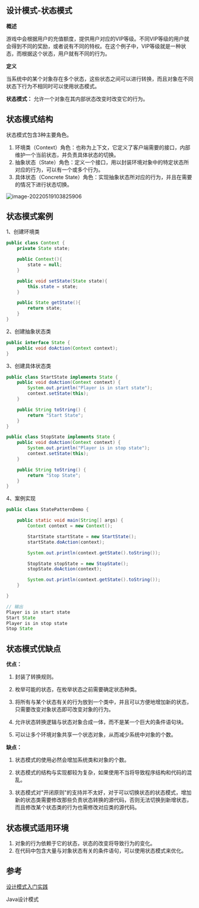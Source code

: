 ## 设计模式-状态模式

**概述**

游戏中会根据用户的充值额度，提供用户对应的VIP等级。不同VIP等级的用户就会得到不同的奖励，或者说有不同的特权。在这个例子中，VIP等级就是一种状态，而根据这个状态，用户就有不同的行为。

**定义**

当系统中的某个对象存在多个状态，这些状态之间可以进行转换，而且对象在不同状态下行为不相同时可以使用状态模式。

**状态模式：** 允许一个对象在其内部状态改变时改变它的行为。

## 状态模式结构

状态模式包含3种主要角色。

1. 环境类（Context）角色：也称为上下文，它定义了客户端需要的接口，内部维护一个当前状态，并负责具体状态的切换。
2. 抽象状态（State）角色：定义一个接口，用以封装环境对象中的特定状态所对应的行为，可以有一个或多个行为。
3. 具体状态（Concrete State）角色：实现抽象状态所对应的行为，并且在需要的情况下进行状态切换。

![image-20220519103825906](https://blog-1300853183.cos.ap-chengdu.myqcloud.com/img/image-20220519103825906.png)

## 状态模式案例

1、创建环境类

```java
public class Context {
    private State state;

    public Context(){
        state = null;
    }

    public void setState(State state){
        this.state = state;
    }

    public State getState(){
        return state;
    }
}
```

2、创建抽象状态类

```java
public interface State {
    public void doAction(Context context);
}
```

3、创建具体状态类

```java
public class StartState implements State {
    public void doAction(Context context) {
        System.out.println("Player is in start state");
        context.setState(this);
    }

    public String toString() {
        return "Start State";
    }
}
```

```java
public class StopState implements State {
    public void doAction(Context context) {
        System.out.println("Player is in stop state");
        context.setState(this);
    }

    public String toString() {
        return "Stop State";
    }
}
```

4、案例实现

```java
public class StatePatternDemo {

    public static void main(String[] args) {
        Context context = new Context();

        StartState startState = new StartState();
        startState.doAction(context);

        System.out.println(context.getState().toString());

        StopState stopState = new StopState();
        stopState.doAction(context);

        System.out.println(context.getState().toString());
    }

}

// 输出
Player is in start state
Start State
Player is in stop state
Stop State
```

## 状态模式优缺点

**优点：**

1. 封装了转换规则。 

2. 枚举可能的状态，在枚举状态之前需要确定状态种类。 

3. 将所有与某个状态有关的行为放到一个类中，并且可以方便地增加新的状态，只需要改变对象状态即可改变对象的行为。

4. 允许状态转换逻辑与状态对象合成一体，而不是某一个巨大的条件语句块。

5. 可以让多个环境对象共享一个状态对象，从而减少系统中对象的个数。

**缺点：**

1. 状态模式的使用必然会增加系统类和对象的个数。

2. 状态模式的结构与实现都较为复杂，如果使用不当将导致程序结构和代码的混乱。 

3. 状态模式对"开闭原则"的支持并不太好，对于可以切换状态的状态模式，增加新的状态类需要修改那些负责状态转换的源代码，否则无法切换到新增状态，而且修改某个状态类的行为也需修改对应类的源代码。

## 状态模式适用环境

1. 对象的行为依赖于它的状态，状态的改变将导致行为的变化。
2. 在代码中包含大量与对象状态有关的条件语句，可以使用状态模式来优化。

## 参考

[设计模式入门实践](https://www.cmsblogs.com/article/1407700152680058880)

Java设计模式